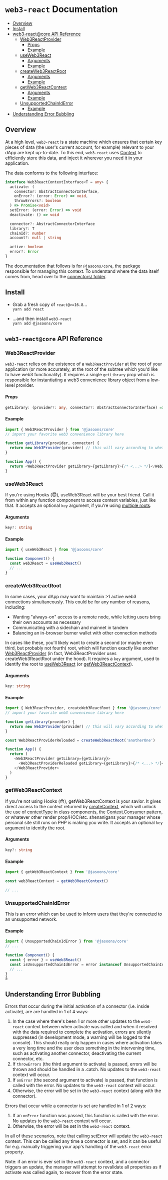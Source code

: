 # `web3-react` Documentation

- [Overview](#overview)
- [Install](#install)
- [web3-react@core API Reference](#web3-reactcore-api-reference)
  - [Web3ReactProvider](#web3reactprovider)
    - [Props](#props)
    - [Example](#example)
  - [useWeb3React](#useweb3react)
    - [Arguments](#arguments)
    - [Example](#example-1)
  - [createWeb3ReactRoot](#createweb3reactroot)
    - [Arguments](#arguments-1)
    - [Example](#example-2)
  - [getWeb3ReactContext](#getweb3reactcontext)
    - [Arguments](#arguments-2)
    - [Example](#example-3)
  - [UnsupportedChainIdError](#unsupportedchainiderror)
    - [Example](#example-4)
- [Understanding Error Bubbling](#understanding-error-bubbling)

## Overview

At a high level, `web3-react` is a state machine which ensures that certain key pieces of data (the user's current account, for example) relevant to your dApp are kept up-to-date. To this end, `web3-react` uses [Context](https://reactjs.org/docs/context.html) to efficiently store this data, and inject it wherever you need it in your application.

The data conforms to the following interface:

```typescript
interface Web3ReactContextInterface<T = any> {
  activate: (
    connector: AbstractConnectorInterface,
    onError?: (error: Error) => void,
    throwErrors?: boolean
  ) => Promise<void>
  setError: (error: Error) => void
  deactivate: () => void

  connector?: AbstractConnectorInterface
  library?: T
  chainId?: number
  account?: null | string

  active: boolean
  error?: Error
}
```

The documentation that follows is for `@jasoons/core`, the package responsible for managing this context. To understand where the data itself comes from, head over to the [connectors/ folder](./connectors/).

## Install

- Grab a fresh copy of `react@>=16.8`...\
  `yarn add react`

- ...and then install `web3-react`\
  `yarn add @jasoons/core`

## `web3-react@core` API Reference

### Web3ReactProvider

`web3-react` relies on the existence of a `Web3ReactProvider` at the root of your application (or more accurately, at the root of the subtree which you'd like to have web3 functionality). It requires a single `getLibrary` prop which is responsible for instantiating a web3 convenience library object from a low-level provider.

#### Props

```typescript
getLibrary: (provider?: any, connector?: AbstractConnectorInterface) => any
```

#### Example

```javascript
import { Web3ReactProvider } from '@jasoons/core'
// import your favorite web3 convenience library here

function getLibrary(provider, connector) {
  return new Web3Provider(provider) // this will vary according to whether you use e.g. ethers or web3.js
}

function App() {
  return <Web3ReactProvider getLibrary={getLibrary}>{/* <...> */}</Web3ReactProvider>
}
```

### useWeb3React

If you're using Hooks (😇), useWeb3React will be your best friend. Call it from within any function component to access context variables, just like that. It accepts an optional `key` argument, if you're using [multiple roots](#createweb3reactroot).

#### Arguments

```typescript
key?: string
```

#### Example

```javascript
import { useWeb3React } from '@jasoons/core'

function Component() {
  const web3React = useWeb3React()
  // ...
}
```

### createWeb3ReactRoot

In some cases, your dApp may want to maintain >1 active web3 connections simultaneously. This could be for any number of reasons, including:

- Wanting "always-on" access to a remote node, while letting users bring their own accounts as necessary
- Communicating with a sidechain and mainnet in tandem
- Balancing an in-browser burner wallet with other connection methods

In cases like these, you'll likely want to create a second (or maybe even third, but probably not fourth) root, which will function exactly like another [Web3ReactProvider](#web3reactprovider) (in fact, Web3ReactProvider uses createWeb3ReactRoot under the hood). It requires a `key` argument, used to identify the root to [useWeb3React](#useweb3react) (or [getWeb3ReactContext](#getweb3reactcontext)).

#### Arguments

```typescript
key: string
```

#### Example

```javascript
import { Web3ReactProvider, createWeb3ReactRoot } from '@jasoons/core'
// import your favorite web3 convenience library here

function getLibrary(provider) {
  return new Web3Provider(provider) // this will vary according to whether you use e.g. ethers or web3.js
}

const Web3ReactProviderReloaded = createWeb3ReactRoot('anotherOne')

function App() {
  return (
    <Web3ReactProvider getLibrary={getLibrary}>
      <Web3ReactProviderReloaded getLibrary={getLibrary}>{/* <...> */}</Web3ReactProviderReloaded>
    </Web3ReactProvider>
  )
}
```

### getWeb3ReactContext

If you're not using Hooks (😳), getWeb3ReactContext is your savior. It gives direct access to the context returned by [createContext](https://reactjs.org/docs/context.html#reactcreatecontext), which will unlock the use of [contextType](https://reactjs.org/docs/context.html#classcontexttype) in class components, the [Context.Consumer](https://reactjs.org/docs/context.html#contextconsumer) pattern, or whatever other render prop/HOC/etc. shenanigans your manager whose personal site still runs on PHP is making you write. It accepts an optional `key` argument to identify the root.

#### Arguments

```typescript
key?: string
```

#### Example

```javascript
import { getWeb3ReactContext } from '@jasoons/core'

const web3ReactContext = getWeb3ReactContext()

// ...
```

### UnsupportedChainIdError

This is an error which can be used to inform users that they're connected to an unsupported network.

#### Example

```javascript
import { UnsupportedChainIdError } from '@jasoons/core'
// ...

function Component() {
  const { error } = useWeb3React()
  const isUnsupportedChainIdError = error instanceof UnsupportedChainIdError
  // ...
}
å
```

## Understanding Error Bubbling

Errors that occur during the initial activation of a connector (i.e. inside activate), are are handled in 1 of 4 ways:

1. In the case where there's been 1 or more other updates to the `web3-react` context between when activate was called and when it resolved with the data required to complete the activation, errors are silently suppressed (in development mode, a warning will be logged to the console). This should really only happen in cases where activation takes a very long time and the user does something in the intervening time, such as activating another connector, deactivating the current connector, etc.
2. If `throwErrors` (the third argument to activate) is passed, errors will be thrown and should be handled in a .catch. No updates to the `web3-react` context will occur.
3. If `onError` (the second argument to activate) is passed, that function is called with the error. No updates to the `web3-react` context will occur.
4. Otherwise, the error will be set in the `web3-react` context (along with the connector).

Errors that occur while a connector is set are handled in 1 of 2 ways:

1. If an `onError` function was passed, this function is called with the error. No updates to the `web3-react` context will occur.
2. Otherwise, the error will be set in the `web3-react` context.

In all of these scenarios, note that calling setError will update the `web3-react` context. This can be called any time a connector is set, and it can be useful for e.g. manually triggering your app's handling of the `web3-react` error property.

Note: if an error is ever set in the `web3-react` context, and a connector triggers an update, the manager will attempt to revalidate all properties as if activate was called again, to recover from the error state.
